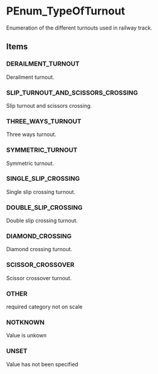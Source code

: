 # PEnum_TypeOfTurnout

Enumeration of the different turnouts used in railway track.
<!-- end of short definition -->

## Items

### DERAILMENT_TURNOUT
Derailment turnout.

### SLIP_TURNOUT_AND_SCISSORS_CROSSING
Slip turnout and scissors crossing.

### THREE_WAYS_TURNOUT
Three ways turnout.

### SYMMETRIC_TURNOUT
Symmetric turnout.

### SINGLE_SLIP_CROSSING
Single slip crossing turnout.

### DOUBLE_SLIP_CROSSING
Double slip crossing turnout.

### DIAMOND_CROSSING
Diamond crossing turnout.

### SCISSOR_CROSSOVER
Scissor crossover turnout.

### OTHER
required category not on scale

### NOTKNOWN
Value is unkown

### UNSET
Value has not been specified
